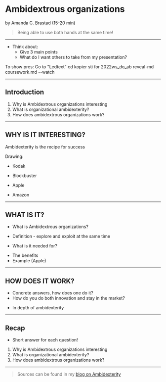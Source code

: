 #  Ambidextrous organizations

by Amanda C. Brastad (15-20 min)

> Being able to use both hands at the same time!

---

- Think about: 
    - Give 3 main points 
    - What do I want others to take from my presentation? 

To show pres: Go to "Ledtext" 
cd kopier sti for 2022ws_do_ab
reveal-md coursework.md --watch 

---
## Introduction 

1. Why is Ambidextrous organizations interesting
2. What is organizational ambidexterity? 
3. How does ambidextrous organizations work? 

---
## WHY IS IT INTERESTING?

Ambidexterity is the recipe for success

Drawing:
* Kodak 
* Blockbuster 

* Apple 
* Amazon


---
## WHAT IS IT?

- What is Ambidextrous organizations? 
* Definition - explore and exploit at the same time
- What is it needed for? 
* The benefits 
* Example (Apple)

---
## HOW DOES IT WORK?

- Concrete answers, how does one do it?
- How do you do both innovation and stay in the market?

* In depth of ambidexterity

---
## Recap 

* Short answer for each question! 
1. Why is Ambidextrous organizations interesting
2. What is organizational ambidexterity? 
3. How does ambidextrous organizations work? 

---

> Sources can be found in my [blog on Ambidexterity](https://github.com/amandabrastad/2022ws_do_ab/blob/main/bl_blog_do.md)


